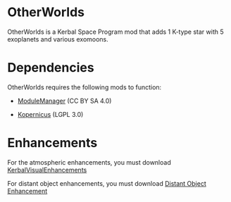 # OtherWorlds
OtherWorlds is a Kerbal Space Program mod that adds 1 K-type star with 5 exoplanets and various exomoons.

# Dependencies

OtherWorlds requires the following mods to function:

* [ModuleManager](http://forum.kerbalspaceprogram.com/index.php?/topic/50533-130-module-manager-281-june-29th-2017-with-n-cats-physics/) (CC BY SA 4.0)

* [Kopernicus](http://forum.kerbalspaceprogram.com/index.php?/topic/140580-130-kopernicus-release-1-may-27/) (LGPL 3.0)

# Enhancements

For the atmospheric enhancements, you must download [KerbalVisualEnhancements](https://github.com/RangeMachine/KerbalVisualEnhancements/releases)

For distant object enhancements, you must download [Distant Object Enhancement](https://github.com/MOARdV/DistantObject/releases/)
